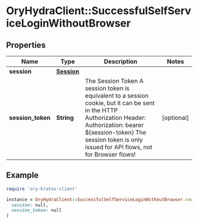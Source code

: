 # OryHydraClient::SuccessfulSelfServiceLoginWithoutBrowser

## Properties

| Name | Type | Description | Notes |
| ---- | ---- | ----------- | ----- |
| **session** | [**Session**](Session.md) |  |  |
| **session_token** | **String** | The Session Token  A session token is equivalent to a session cookie, but it can be sent in the HTTP Authorization Header:  Authorization: bearer ${session-token}  The session token is only issued for API flows, not for Browser flows! | [optional] |

## Example

```ruby
require 'ory-kratos-client'

instance = OryHydraClient::SuccessfulSelfServiceLoginWithoutBrowser.new(
  session: null,
  session_token: null
)
```

